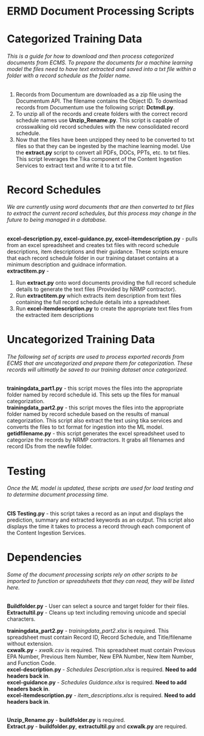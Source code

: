 # ERMD Document Processing Scripts

# Categorized Training Data
###### This is a guide for how to download and then process categorized documents from ECMS. To prepare the documents for a machine learning model the files need to have text extracted and saved into a txt file within a folder with a record schedule as the folder name.

1. Records from Documentum are downloaded as a zip file using the Documentum API. The filename contains the Object ID. To download records from Documentum use the following script: **Dctmdl.py**.
2. To unzip all of the records and create folders with the correct record schedule names use **Unzip_Rename.py**. This script is capable of crosswalking old record schedules with the new consolidated record schedule.
3. Now that the files have been unzipped they need to be converted to txt files so that they can be ingested by the machine learning model. Use the **extract.py** script to convert all PDFs, DOCs, PPTs, etc. to txt files. This script leverages the Tika component of the Content Ingestion Services to extract text and write it to a txt file.

# Record Schedules
###### We are currently using word documents that are then converted to txt files to extract the current record schedules, but this process may change in the future to being managed in a database.
**excel-description.py, excel-guidance.py, excel-itemdescription.py** - pulls from an excel spreadsheet and creates txt files with record schedule descriptions, item descriptions and their guidance. These scripts ensure that each record schedule folder in our training dataset contains at a minimum description and guidnace information.<br />
**extractitem.py** - 
1) Run **extract.py** onto word documents providing the full record schedule details to generate the text files (Provided by NRMP contractor).
2) Run **extractitem.py** which extracts item description from text files containing the full record schedule details into a spreadsheet. 
3) Run **excel-itemdescription.py** to create the appropriate text files from the extracted item descriptions<br />

# Uncategorized Training Data
###### The following set of scripts are used to process exported records from ECMS that are uncategorized and prepare them for categorization. These records will ultimatly be saved to our training dataset once categorized.
**trainingdata_part1.py** - this script moves the files into the appropriate folder named by record schedule id. This sets up the files for manual categorization.<br />
**trainingdata_part2.py** - this script moves the files into the appropriate folder named by record schedule based on the results of manual categorization. This script also extract the text using tika services and converts the files to txt format for ingestion into the ML model.<br />
**getidfilename.py** - this script generates the excel spreadsheet used to categorize the records by NRMP contractors. It grabs all filenames and record IDs from the newfile folder.

# Testing
###### Once the ML model is updated, these scripts are used for load testing and to determine document processing time.
**CIS Testing.py** - this script takes a record as an input and displays the prediction, summary and extracted keywords as an output. This script also displays the time it takes to process a record through each component of the Content Ingestion Services.<br />

# Dependencies
###### Some of the document processing scripts rely on other scripts to be imported to function or spreadsheets that they can read, they will be listed here.
**Buildfolder.py** - User can select a source and target folder for their files.<br />
**Extractultil.py** - Cleans up text including removing unicode and special characters.<br />

**trainingdata_part2.py** - *trainingdata_part2.xlsx* is required. This spreadsheet must contain Record ID, Record Schedule, and Title/filename without extension.<br />
**cxwalk.py** - *xwalk.csv* is required. This spreadsheet must contain Previous EPA Number,	Previous Item Number, New EPA Number, New Item Number, and	Function Code. <br />
**excel-description.py** - *Schedules Description.xlsx* is required. **Need to add headers back in**. <br />
**excel-guidance.py** - *Schedules Guidance.xlsx* is required. **Need to add headers back in**. <br />
**excel-itemdescription.py** - *item_descriptions.xlsx* is required. **Need to add headers back in**. <br /><br/>

**Unzip_Rename.py** - **buildfolder.py** is required. <br />
**Extract.py** - **buildfolder.py**, **extractultil.py** and **cxwalk.py** are required.